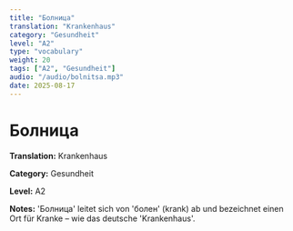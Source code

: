 ```yaml
---
title: "Болница"
translation: "Krankenhaus"
category: "Gesundheit"
level: "A2"
type: "vocabulary"
weight: 20
tags: ["A2", "Gesundheit"]
audio: "/audio/bolnitsa.mp3"
date: 2025-08-17
---
```


# Болница

**Translation:** Krankenhaus

**Category:** Gesundheit

**Level:** A2

**Notes:** 'Болница' leitet sich von 'болен' (krank) ab und bezeichnet einen Ort für Kranke – wie das deutsche 'Krankenhaus'.

